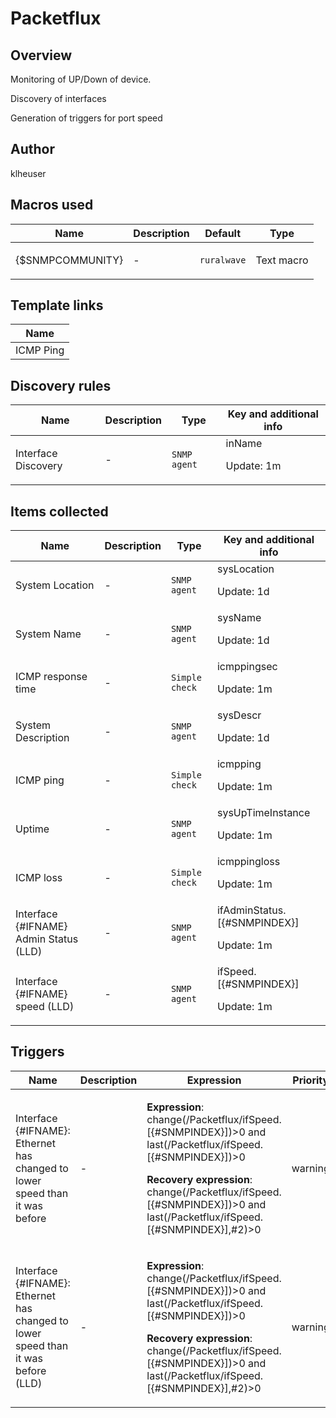 # Packetflux

## Overview

Monitoring of UP/Down of device.


 


Discovery of interfaces


 


Generation of triggers for port speed

## Author

klheuser

## Macros used

|Name|Description|Default|Type|
|----|-----------|-------|----|
|{$SNMPCOMMUNITY}|<p>-</p>|`ruralwave`|Text macro|
## Template links

|Name|
|----|
|ICMP Ping|
## Discovery rules

|Name|Description|Type|Key and additional info|
|----|-----------|----|----|
|Interface Discovery|<p>-</p>|`SNMP agent`|inName<p>Update: 1m</p>|
## Items collected

|Name|Description|Type|Key and additional info|
|----|-----------|----|----|
|System Location|<p>-</p>|`SNMP agent`|sysLocation<p>Update: 1d</p>|
|System Name|<p>-</p>|`SNMP agent`|sysName<p>Update: 1d</p>|
|ICMP response time|<p>-</p>|`Simple check`|icmppingsec<p>Update: 1m</p>|
|System Description|<p>-</p>|`SNMP agent`|sysDescr<p>Update: 1d</p>|
|ICMP ping|<p>-</p>|`Simple check`|icmpping<p>Update: 1m</p>|
|Uptime|<p>-</p>|`SNMP agent`|sysUpTimeInstance<p>Update: 1m</p>|
|ICMP loss|<p>-</p>|`Simple check`|icmppingloss<p>Update: 1m</p>|
|Interface {#IFNAME} Admin Status (LLD)|<p>-</p>|`SNMP agent`|ifAdminStatus.[{#SNMPINDEX}]<p>Update: 1m</p>|
|Interface {#IFNAME} speed (LLD)|<p>-</p>|`SNMP agent`|ifSpeed.[{#SNMPINDEX}]<p>Update: 1m</p>|
## Triggers

|Name|Description|Expression|Priority|
|----|-----------|----------|--------|
|Interface {#IFNAME}: Ethernet has changed to lower speed than it was before|<p>-</p>|<p>**Expression**: change(/Packetflux/ifSpeed.[{#SNMPINDEX}])>0 and last(/Packetflux/ifSpeed.[{#SNMPINDEX}])>0</p><p>**Recovery expression**: change(/Packetflux/ifSpeed.[{#SNMPINDEX}])>0 and last(/Packetflux/ifSpeed.[{#SNMPINDEX}],#2)>0</p>|warning|
|Interface {#IFNAME}: Ethernet has changed to lower speed than it was before (LLD)|<p>-</p>|<p>**Expression**: change(/Packetflux/ifSpeed.[{#SNMPINDEX}])>0 and last(/Packetflux/ifSpeed.[{#SNMPINDEX}])>0</p><p>**Recovery expression**: change(/Packetflux/ifSpeed.[{#SNMPINDEX}])>0 and last(/Packetflux/ifSpeed.[{#SNMPINDEX}],#2)>0</p>|warning|
